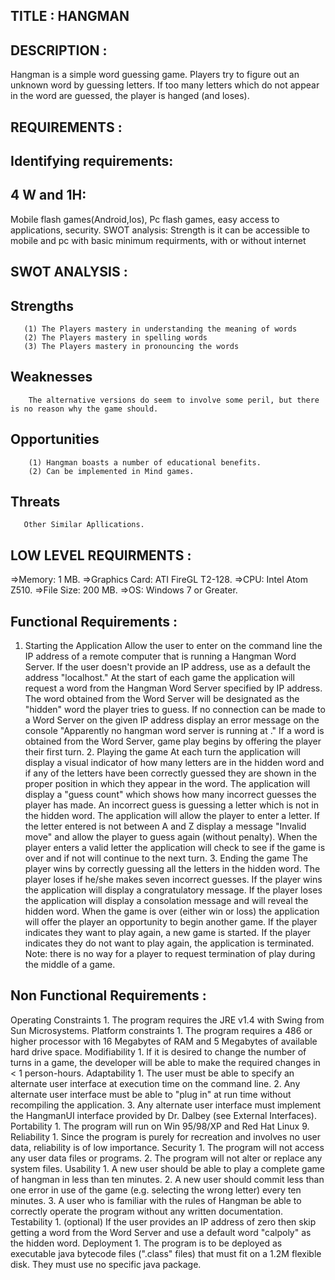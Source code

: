 ## TITLE : HANGMAN 

## DESCRIPTION : 

Hangman is a simple word guessing game.
Players try to figure out an unknown word by guessing letters. If too
many letters which do not appear in the word are guessed, the player is
hanged (and loses). 

## REQUIREMENTS : 

## Identifying requirements: 
## 4 W and 1H: 

Mobile flash games(Android,Ios), Pc flash games, easy access to
applications, security. SWOT analysis: Strength is it can be accessible
to mobile and pc with basic minimum requirments, with or without
internet

## SWOT ANALYSIS :

## Strengths
      
       (1) The Players mastery in understanding the meaning of words 
       (2) The Players mastery in spelling words
       (3) The Players mastery in pronouncing the words


## Weaknesses

        The alternative versions do seem to involve some peril, but there is no reason why the game should.
        
        
## Opportunities

        (1) Hangman boasts a number of educational benefits.
        (2) Can be implemented in Mind games.
        
        
## Threats
       
       Other Similar Apllications.
       
      
        

## LOW LEVEL REQUIRMENTS : 

=\>Memory: 1 MB. =\>Graphics Card: ATI FireGL
T2-128. =\>CPU: Intel Atom Z510. =\>File Size: 200 MB. =\>OS: Windows 7
or Greater.

## Functional Requirements : 

1. Starting the Application Allow the user to
enter on the command line the IP address of a remote computer that is
running a Hangman Word Server. If the user doesn't provide an IP
address, use as a default the address "localhost." At the start of each
game the application will request a word from the Hangman Word Server
specified by IP address. The word obtained from the Word Server will be
designated as the "hidden" word the player tries to guess. If no
connection can be made to a Word Server on the given IP address display
an error message on the console "Apparently no hangman word server is
running at <IP address>." If a word is obtained from the Word Server,
game play begins by offering the player their first turn. 2. Playing the
game At each turn the application will display a visual indicator of how
many letters are in the hidden word and if any of the letters have been
correctly guessed they are shown in the proper position in which they
appear in the word. The application will display a "guess count" which
shows how many incorrect guesses the player has made. An incorrect guess
is guessing a letter which is not in the hidden word. The application
will allow the player to enter a letter. If the letter entered is not
between A and Z display a message "Invalid move" and allow the player to
guess again (without penalty). When the player enters a valid letter the
application will check to see if the game is over and if not will
continue to the next turn. 3. Ending the game The player wins by
correctly guessing all the letters in the hidden word. The player loses
if he/she makes seven incorrect guesses. If the player wins the
application will display a congratulatory message. If the player loses
the application will display a consolation message and will reveal the
hidden word. When the game is over (either win or loss) the application
will offer the player an opportunity to begin another game. If the
player indicates they want to play again, a new game is started. If the
player indicates they do not want to play again, the application is
terminated. Note: there is no way for a player to request termination of
play during the middle of a game.

  
## Non Functional Requirements :
  
Operating Constraints 1. The program requires the JRE v1.4 with Swing from Sun Microsystems. Platform
constraints 1. The program requires a 486 or higher processor with 16
Megabytes of RAM and 5 Megabytes of available hard drive space.
Modifiability 1. If it is desired to change the number of turns in a
game, the developer will be able to make the required changes in \< 1
person-hours. Adaptability 1. The user must be able to specify an
alternate user interface at execution time on the command line. 2. Any
alternate user interface must be able to "plug in" at run time without
recompiling the application. 3. Any alternate user interface must
implement the HangmanUI interface provided by Dr. Dalbey (see External
Interfaces). Portability 1. The program will run on Win 95/98/XP and Red
Hat Linux 9. Reliability 1. Since the program is purely for recreation
and involves no user data, reliability is of low importance. Security 1.
The program will not access any user data files or programs. 2. The
program will not alter or replace any system files. Usability 1. A new
user should be able to play a complete game of hangman in less than ten
minutes. 2. A new user should commit less than one error in use of the
game (e.g. selecting the wrong letter) every ten minutes. 3. A user who
is familiar with the rules of Hangman be able to correctly operate the
program without any written documentation. Testability 1. (optional) If
the user provides an IP address of zero then skip getting a word from
the Word Server and use a default word "calpoly" as the hidden word.
Deployment 1. The program is to be deployed as executable java bytecode
files (".class" files) that must fit on a 1.2M flexible disk. They must
use no specific java package.
